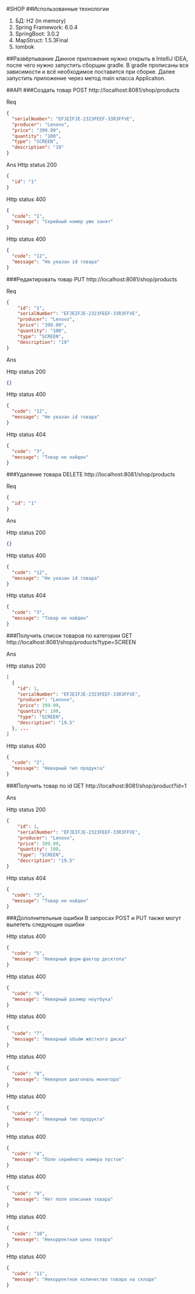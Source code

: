 #SHOP
##Использованные технологии
1. БД: H2 (in memory)
2. Spring Framework: 6.0.4
3. SpringBoot: 3.0.2
4. MapStruct: 1.5.3Final
5. lombok

##Развёртывание
Данное приложение нужно открыть в IntelliJ IDEA, после чего нужно запустить сборщик gradle.
В gradle прописаны все зависимости и всё необходимое поставится при сборке.
Далее запустить приложение через метод main класса Application.

##API
###Создать товар
POST http://localhost:8081/shop/products 

Req
```json
{
  "serialNumber": "EFJEIFJE-2323FEEF-33R3FFVE",
  "producer": "Lenovo",
  "price": "399.99",
  "quantity": "100",
  "type": "SCREEN",
  "description": "19"
}
```

Ans
Http status 200
```json
{
  "id": "1"
}
```

Http status 400
```json
{
  "code": "1",
  "message": "Серийный номер уже занят"
}
```

Http status 400
```json
{
  "code": "12",
  "message": "Не указан id товара"
}
```

###Редактировать товар
PUT http://localhost:8081/shop/products

Req

```json
{
    "id": "1",
    "serialNumber": "EFJEIFJE-2323FEEF-33R3FFVE",
    "producer": "Lenovo",
    "price": "399.99",
    "quantity": "100",
    "type": "SCREEN",
    "description": "19"
}
```

Ans

Http status 200
```json
{}
```

Http status 400
```json
{
  "code": "12",
  "message": "Не указан id товара"
}
```

Http status 404
```json
{
  "code": "3",
  "message": "Товар не найден"
}
```

###Удаление товара
DELETE http://localhost:8081/shop/products

Req

```json
{
  "id": "1"
}
```

Ans

Http status 200
```json
{}
```

Http status 400
```json
{
  "code": "12",
  "message": "Не указан id товара"
}
```

Http status 404
```json
{
  "code": "3",
  "message": "Товар не найден"
}
```


###Получить список товаров по категории
GET http://localhost:8081/shop/products?type=SCREEN

Ans

Http status 200
```json
[
  {
    "id": 1,
    "serialNumber": "EFJEIFJE-2323FEEF-33R3FFVE",
    "producer": "Lenovo",
    "price": 399.99,
    "quantity": 100,
    "type": "SCREEN",
    "description": "19.5"
  }, ...
]
```

Http status 400
```json
{
  "code": "2",
  "message": "Неверный тип продукта"
}
```

###Получить товар по id
GET http://localhost:8081/shop/product?id=1

Ans

Http status 200
```json
{
    "id": 1,
    "serialNumber": "EFJEIFJE-2323FEEF-33R3FFVE",
    "producer": "Lenovo",
    "price": 399.99,
    "quantity": 100,
    "type": "SCREEN",
    "description": "19.5"
}
```

Http status 404
```json
{
  "code": "3",
  "message": "Товар не найден"
}
```

###Дополнительные ошибки
В запросах POST и PUT также могут вылететь следующие ошибки

Http status 400
```json
{
  "code": "5",
  "message": "Неверный форм-фактор десктопа"
}
```

Http status 400
```json
{
  "code": "6",
  "message": "Неверный размер ноутбука"
}
```

Http status 400
```json
{
  "code": "7",
  "message": "Неверный объём жёсткого диска"
}
```

Http status 400
```json
{
  "code": "8",
  "message": "Неверная диагональ монитора"
}
```

Http status 400
```json
{
  "code": "2",
  "message": "Неверный тип продукта"
}
```

Http status 400
```json
{
  "code": "4",
  "message": "Поле серийного номера пустое"
}
```

Http status 400
```json
{
  "code": "9",
  "message": "Нет поля описания товара"
}
```

Http status 400
```json
{
  "code": "10",
  "message": "Некорректная цена товара"
}
```

Http status 400
```json
{
  "code": "11",
  "message": "Некорректное количество товара на складе"
}
```